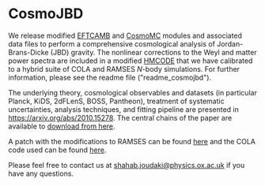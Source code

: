 # CosmoJBD

We release modified [EFTCAMB](https://github.com/EFTCAMB) and [CosmoMC](https://github.com/cmbant/CosmoMC) modules and associated data files to perform a comprehensive cosmological analysis of Jordan-Brans-Dicke (JBD) gravity. The nonlinear corrections to the Weyl and matter power spectra are included in a modified [HMCODE](https://github.com/alexander-mead/HMcode) that we have calibrated to a hybrid suite of COLA and RAMSES _N_-body simulations. For further information, please see the readme file ("readme_cosmojbd").

The underlying theory, cosmological observables and datasets (in particular Planck, KiDS, 2dFLenS, BOSS, Pantheon), treatment of systematic uncertainties, analysis techniques, and fitting pipeline are presented in https://arxiv.org/abs/2010.15278. The central chains of the paper are available to [download from here](https://u.pcloud.link/publink/show?code=XZgKscXZgOPsJcYsiY8kDVFbNKIGiLSmoGTk).

A patch with the modifications to RAMSES can be found [here](https://github.com/HAWinther/RamsesPatchApproxMGSolver) and the COLA code used can be found [here](https://github.com/HAWinther/MG-PICOLA-PUBLIC).

Please feel free to contact us at shahab.joudaki@physics.ox.ac.uk if you have any questions.

